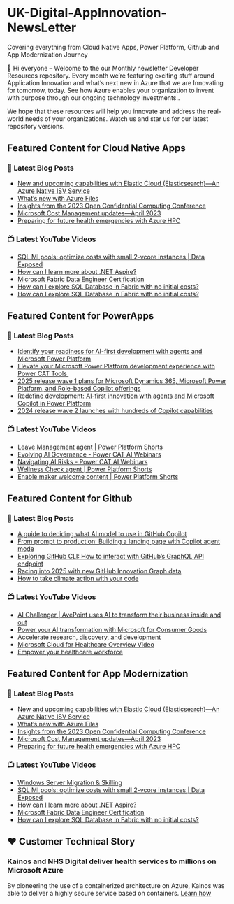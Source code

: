 # UK-Digital-AppInnovation-NewsLetter

Covering everything from Cloud Native Apps, Power Platform, Github and App Modernization Journey

👋 Hi everyone – Welcome to the our Monthly newsletter Developer Resources repository. Every month we’re featuring exciting stuff around Application Innovation and what’s next new in Azure that we are Innovating for tomorrow, today. See how Azure enables your organization to invent with purpose through our ongoing technology investments..


We hope that these resources will help you innovate and address the real-world needs of your organizations. Watch us and star us for our latest repository versions.

## Featured Content for Cloud Native Apps


### 📝 Latest Blog Posts

    
<!-- BLOGCNA:START -->
- [New and upcoming capabilities with Elastic Cloud (Elasticsearch)—An Azure Native ISV Service](https://azure.microsoft.com/blog/new-and-upcoming-capabilities-with-elastic-cloud-elasticsearch-an-azure-native-isv-service/)
- [What’s new with Azure Files](https://azure.microsoft.com/blog/what-s-new-with-azure-files/)
- [Insights from the 2023 Open Confidential Computing Conference](https://azure.microsoft.com/blog/insights-from-the-2023-open-confidential-computing-conference/)
- [Microsoft Cost Management updates—April 2023](https://azure.microsoft.com/blog/microsoft-cost-management-updates-april-2023/)
- [Preparing for future health emergencies with Azure HPC ](https://azure.microsoft.com/blog/preparing-for-future-health-emergencies-with-azure-hpc/)
<!-- BLOGCNA:END -->

### 📺 Latest YouTube Videos

 
<!-- YOUTUBECNA:START -->
- [SQL MI pools: optimize costs with small 2-vcore instances | Data Exposed](https://www.youtube.com/watch?v=Ru_rh_E9C9w)
- [How can I learn more about .NET Aspire?](https://www.youtube.com/watch?v=U-riUtvSTsw)
- [Microsoft Fabric Data Engineer Certification](https://www.youtube.com/watch?v=Id3w6H0w_bY)
- [How can I explore SQL Database in Fabric with no initial costs?](https://www.youtube.com/watch?v=HaPhR9vymQE)
- [How can I explore SQL Database in Fabric with no initial costs?](https://www.youtube.com/watch?v=TO24EzojgfM)
<!-- YOUTUBECNA:END -->

##  Featured Content for PowerApps
### 📝 Latest Blog Posts
<!-- BLOGPOWER:START -->
- [Identify your readiness for AI-first development with agents and Microsoft Power Platform](https://www.microsoft.com/en-us/power-platform/blog/2025/04/14/identify-your-readiness-for-ai-first-development-with-agents-and-microsoft-power-platform/)
- [Elevate your Microsoft Power Platform development experience with Power CAT Tools ](https://www.microsoft.com/en-us/power-platform/blog/2025/03/04/elevate-your-microsoft-power-platform-development-experience-with-power-cat-tools/)
- [2025 release wave 1 plans for Microsoft Dynamics 365, Microsoft Power Platform, and Role-based Copilot offerings](https://www.microsoft.com/en-us/dynamics-365/blog/business-leader/2025/01/23/2025-release-wave-1-plans-for-microsoft-dynamics-365-microsoft-power-platform-and-role-based-copilot-offerings/)
- [Redefine development: AI-first innovation with agents and Microsoft Copilot in Power Platform](https://www.microsoft.com/en-us/power-platform/blog/2024/11/19/redefine-development-ai-first-innovation-with-agents-and-microsoft-copilot-in-power-platform/)
- [2024 release wave 2 launches with hundreds of Copilot capabilities](https://www.microsoft.com/en-us/dynamics-365/blog/business-leader/2024/10/29/2024-release-wave-2-launches-with-hundreds-of-copilot-capabilities/)
<!-- BLOGPOWER:END -->
 ### 📺 Latest YouTube Videos
    
<!-- YOUTUBEPOWER:START -->
- [Leave Management agent | Power Platform Shorts](https://www.youtube.com/watch?v=spxTdejgdGI)
- [Evolving AI Governance - Power CAT AI Webinars](https://www.youtube.com/watch?v=CAB6C3MM9bA)
- [Navigating AI Risks - Power CAT AI Webinars](https://www.youtube.com/watch?v=Gy1bce2HjF0)
- [Wellness Check agent | Power Platform Shorts](https://www.youtube.com/watch?v=jR3pVMmZxR0)
- [Enable maker welcome content | Power Platform Shorts](https://www.youtube.com/watch?v=AcUsL4bZrho)
<!-- YOUTUBEPOWER:END -->

##  Featured Content for Github
### 📝 Latest Blog Posts
<!-- BLOGGITHUB:START -->
- [A guide to deciding what AI model to use in GitHub Copilot](https://github.blog/ai-and-ml/github-copilot/a-guide-to-deciding-what-ai-model-to-use-in-github-copilot/)
- [From prompt to production: Building a landing page with Copilot agent mode](https://github.blog/ai-and-ml/github-copilot/from-prompt-to-production-building-a-landing-page-with-copilot-agent-mode/)
- [Exploring GitHub CLI: How to interact with GitHub&#8217;s GraphQL API endpoint](https://github.blog/developer-skills/github/exploring-github-cli-how-to-interact-with-githubs-graphql-api-endpoint/)
- [Racing into 2025 with new GitHub Innovation Graph data](https://github.blog/news-insights/policy-news-and-insights/racing-into-2025-with-new-github-innovation-graph-data/)
- [How to take climate action with your code](https://github.blog/open-source/social-impact/how-to-take-climate-action-with-your-code/)
<!-- BLOGGITHUB:END -->
### 📺 Latest YouTube Videos
<!-- YOUTUBEGITHUB:START -->
- [AI Challenger | AvePoint uses AI to transform their business inside and out](https://www.youtube.com/watch?v=ioXJEEZgLfc)
- [Power your AI transformation with Microsoft for Consumer Goods](https://www.youtube.com/watch?v=Pwujsn-mKWg)
- [Accelerate research, discovery, and development](https://www.youtube.com/watch?v=v_vxP1ckAIk)
- [Microsoft Cloud for Healthcare Overview Video](https://www.youtube.com/watch?v=ju7-s7Sb8Yg)
- [Empower your healthcare workforce](https://www.youtube.com/watch?v=WLwRRsCrBXs)
<!-- YOUTUBEGITHUB:END -->
##  Featured Content for App Modernization
### 📝 Latest Blog Posts
<!-- BLOGAPPMOD:START -->
- [New and upcoming capabilities with Elastic Cloud (Elasticsearch)—An Azure Native ISV Service](https://azure.microsoft.com/blog/new-and-upcoming-capabilities-with-elastic-cloud-elasticsearch-an-azure-native-isv-service/)
- [What’s new with Azure Files](https://azure.microsoft.com/blog/what-s-new-with-azure-files/)
- [Insights from the 2023 Open Confidential Computing Conference](https://azure.microsoft.com/blog/insights-from-the-2023-open-confidential-computing-conference/)
- [Microsoft Cost Management updates—April 2023](https://azure.microsoft.com/blog/microsoft-cost-management-updates-april-2023/)
- [Preparing for future health emergencies with Azure HPC ](https://azure.microsoft.com/blog/preparing-for-future-health-emergencies-with-azure-hpc/)
<!-- BLOGAPPMOD:END -->
### 📺 Latest YouTube Videos
<!-- YOUTUBEAPPMOD:START -->
- [Windows Server Migration &amp; Skilling](https://www.youtube.com/watch?v=8jSz6mCjP70)
- [SQL MI pools: optimize costs with small 2-vcore instances | Data Exposed](https://www.youtube.com/watch?v=Ru_rh_E9C9w)
- [How can I learn more about .NET Aspire?](https://www.youtube.com/watch?v=U-riUtvSTsw)
- [Microsoft Fabric Data Engineer Certification](https://www.youtube.com/watch?v=Id3w6H0w_bY)
- [How can I explore SQL Database in Fabric with no initial costs?](https://www.youtube.com/watch?v=HaPhR9vymQE)
<!-- YOUTUBEAPPMOD:END -->


## ♥️ Customer Technical Story 

### Kainos and NHS Digital deliver health services to millions on Microsoft Azure

By pioneering the use of a containerized architecture on Azure, Kainos was able to deliver a highly secure service based on containers. [Learn how](https://customers.microsoft.com/en-us/story/1368348549535774520-kainos-and-nhs-digital-deliver-health-services-to-millions-on-microsoft-azure)

